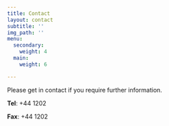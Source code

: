 ```yaml
---
title: Contact
layout: contact
subtitle: ''
img_path: ''
menu:
  secondary:
    weight: 4
  main:
    weight: 6

---
```

Please get in contact if you require further information. 

**Tel**: +44 1202 

**Fax**: +44 1202